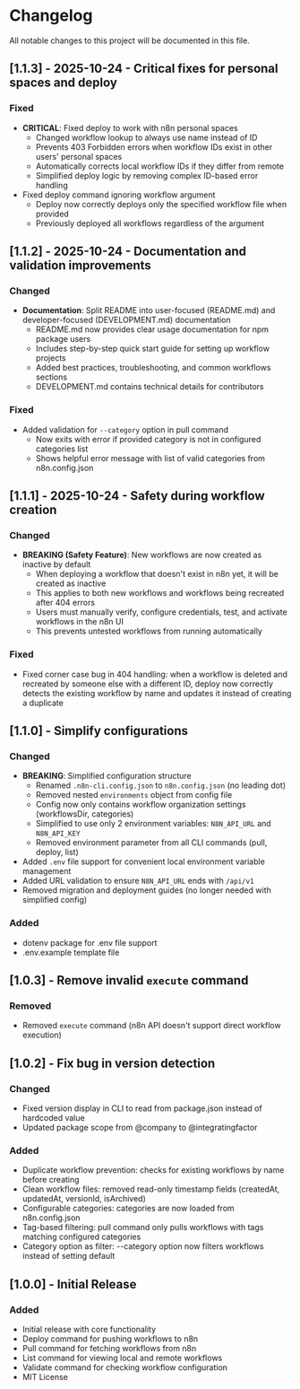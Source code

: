 # Changelog

All notable changes to this project will be documented in this file.

## [1.1.3] - 2025-10-24 - Critical fixes for personal spaces and deploy

### Fixed
- **CRITICAL**: Fixed deploy to work with n8n personal spaces
  - Changed workflow lookup to always use name instead of ID
  - Prevents 403 Forbidden errors when workflow IDs exist in other users' personal spaces
  - Automatically corrects local workflow IDs if they differ from remote
  - Simplified deploy logic by removing complex ID-based error handling
- Fixed deploy command ignoring workflow argument
  - Deploy now correctly deploys only the specified workflow file when provided
  - Previously deployed all workflows regardless of the argument

## [1.1.2] - 2025-10-24 - Documentation and validation improvements

### Changed
- **Documentation**: Split README into user-focused (README.md) and developer-focused (DEVELOPMENT.md) documentation
  - README.md now provides clear usage documentation for npm package users
  - Includes step-by-step quick start guide for setting up workflow projects
  - Added best practices, troubleshooting, and common workflows sections
  - DEVELOPMENT.md contains technical details for contributors

### Fixed
- Added validation for `--category` option in pull command
  - Now exits with error if provided category is not in configured categories list
  - Shows helpful error message with list of valid categories from n8n.config.json

## [1.1.1] - 2025-10-24 - Safety during workflow creation

### Changed
- **BREAKING (Safety Feature)**: New workflows are now created as inactive by default
  - When deploying a workflow that doesn't exist in n8n yet, it will be created as inactive
  - This applies to both new workflows and workflows being recreated after 404 errors
  - Users must manually verify, configure credentials, test, and activate workflows in the n8n UI
  - This prevents untested workflows from running automatically

### Fixed
- Fixed corner case bug in 404 handling: when a workflow is deleted and recreated by someone else with a different ID, deploy now correctly detects the existing workflow by name and updates it instead of creating a duplicate

## [1.1.0] - Simplify configurations

### Changed
- **BREAKING**: Simplified configuration structure
  - Renamed `.n8n-cli.config.json` to `n8n.config.json` (no leading dot)
  - Removed nested `environments` object from config file
  - Config now only contains workflow organization settings (workflowsDir, categories)
  - Simplified to use only 2 environment variables: `N8N_API_URL` and `N8N_API_KEY`
  - Removed environment parameter from all CLI commands (pull, deploy, list)
- Added `.env` file support for convenient local environment variable management
- Added URL validation to ensure `N8N_API_URL` ends with `/api/v1`
- Removed migration and deployment guides (no longer needed with simplified config)

### Added
- dotenv package for .env file support
- .env.example template file

## [1.0.3] - Remove invalid `execute` command

### Removed
- Removed `execute` command (n8n API doesn't support direct workflow execution)

## [1.0.2] - Fix bug in version detection

### Changed
- Fixed version display in CLI to read from package.json instead of hardcoded value
- Updated package scope from @company to @integratingfactor

### Added
- Duplicate workflow prevention: checks for existing workflows by name before creating
- Clean workflow files: removed read-only timestamp fields (createdAt, updatedAt, versionId, isArchived)
- Configurable categories: categories are now loaded from n8n.config.json
- Tag-based filtering: pull command only pulls workflows with tags matching configured categories
- Category option as filter: --category option now filters workflows instead of setting default

## [1.0.0] - Initial Release

### Added
- Initial release with core functionality
- Deploy command for pushing workflows to n8n
- Pull command for fetching workflows from n8n
- List command for viewing local and remote workflows
- Validate command for checking workflow configuration
- MIT License
